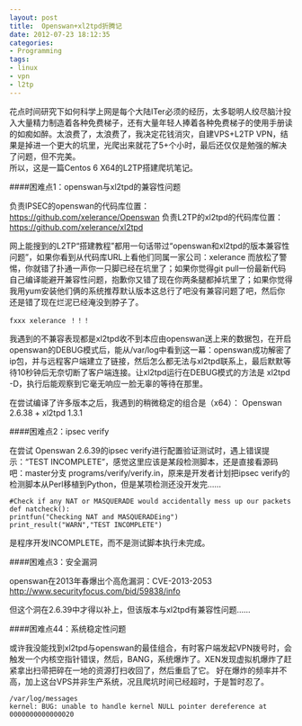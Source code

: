 ```yaml
---
layout: post
title:  Openswan+xl2tpd折腾记
date: 2012-07-23 18:12:35
categories:
- Programming
tags:
- linux 
- vpn
- l2tp
---
```



花点时间研究下如何科学上网是每个大陆ITer必须的经历，太多聪明人绞尽脑汁投入大量精力制造着各种免费梯子，还有大量年轻人捧着各种免费梯子的使用手册读的如痴如醉。太浪费了，太浪费了，我决定花钱消灾，自建VPS+L2TP VPN，结果是掉进一个更大的坑里，光爬出来就花了5+个小时，最后还仅仅是勉强的解决了问题，但不完美。
<br>
所以，这是一篇Centos 6 X64的L2TP搭建爬坑笔记。

####困难点1：openswan与xl2tpd的兼容性问题

负责IPSEC的openswan的代码库位置：https://github.com/xelerance/Openswan
负责L2TP的xl2tpd的代码库位置：https://github.com/xelerance/xl2tpd

网上能搜到的L2TP“搭建教程”都用一句话带过“openswan和xl2tpd的版本兼容性问题”，如果你看到从代码库URL上看他们同属一家公司：xelerance 而放松了警惕，你就错了扑通一声你一只脚已经在坑里了；如果你觉得git pull一份最新代码自己编译能避开兼容性问题，抱歉你又错了现在你两条腿都掉坑里了；如果你觉得我用yum安装他们俩的系统推荐默认版本这总行了吧没有兼容问题了吧，然后你还是错了现在烂泥已经淹没到脖子了。

`fxxx xelerance ！！！`

我遇到的不兼容表现都是xl2tpd收不到本应由openswan送上来的数据包，在开启openswan的DEBUG模式后，能从/var/log中看到这一幕：openswan成功解密了ip包，并与远程客户端建立了链接，然后怎么都无法与xl2tpd联系上，最后默默等待10秒钟后无奈切断了客户端连接。让xl2tpd运行在DEBUG模式的方法是 xl2tpd -D，执行后能观察到它毫无响应一脸无辜的等待在那里。

在尝试编译了许多版本之后，我遇到的稍微稳定的组合是（x64）：
Openswan 2.6.38 + xl2tpd 1.3.1

####困难点2：ipsec verify

在尝试 Openswan 2.6.39的ipsec verify进行配置验证测试时，遇上错误提示：“TEST INCOMPLETE”，感觉这里应该是某段检测脚本，还是直接看源码吧：master分支 programs/verify/verify.in，原来是开发者计划把ipsec verify的检测脚本从Perl移植到Python，但是某项检测还没开发完……

    #Check if any NAT or MASQUERADE would accidentally mess up our packets
    def natcheck():
    printfun("Checking NAT and MASQUERADEing")
    print_result("WARN","TEST INCOMPLETE")

是程序开发INCOMPLETE，而不是测试脚本执行未完成。


####困难点3：安全漏洞

openswan在2013年春爆出个高危漏洞：CVE-2013-2053
http://www.securityfocus.com/bid/59838/info

但这个洞在2.6.39中才得以补上，但该版本与xl2tpd有兼容性问题……

####困难点44：系统稳定性问题

或许我没能找到xl2tpd与openswan的最佳组合，有时客户端发起VPN拨号时，会触发一个内核空指针错误，然后，BANG，系统爆炸了。XEN发现虚拟机爆炸了赶紧拿出扫帚把碎在一地的资源打扫收回了，然后重启了它。
好在爆炸的频率并不高，加上这台VPS并非生产系统，况且爬坑时间已经超时，于是暂时忍了。

    /var/log/messages
    kernel: BUG: unable to handle kernel NULL pointer dereference at 0000000000000020


